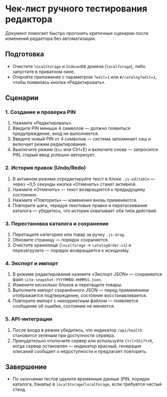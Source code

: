 # Чек-лист ручного тестирования редактора

Документ помогает быстро прогонять критичные сценарии после изменений редактора без автоматизации.

## Подготовка
- Очистите `localStorage` и `IndexedDB` домена (`localforage`), либо запустите в приватном окне.
- Откройте приложение с параметром `?edit=1` или `#/catalog?edit=1`, чтобы появилась кнопка «Редактировать».

## Сценарии

### 1. Создание и проверка PIN
1. Нажмите «Редактировать».
2. Введите PIN меньше 4 символов — должно появиться предупреждение, вход не выполняется.
3. Введите новый PIN от 4 символов — система запоминает хэш и включает режим редактирования.
4. Выключите режим (`Esc` или Ctrl+E) и включите снова — запросится PIN, старый ввод успешно авторизует.

### 2. История правок (Undo/Redo)
1. В активном режиме отредактируйте текст в блоке `.js-editable` — через ~0,5 секунды кнопка «Отменить» станет активной.
2. Нажмите «Отменить» — текст возвращается к предыдущему состоянию.
3. Нажмите «Повторить» — изменения вновь применяются.
4. Повторите шаги, чередуя текстовые правки и перетаскивания каталога — убедитесь, что история охватывает оба типа действий.

### 3. Перестановка каталога и сохранение
1. Перетащите категорию или товар за ручку `.js-drag`.
2. Обновите страницу — порядок сохраняется.
3. Очистите хранилище (`localforage` → `catalogOrder:v1`) и перезагрузите — порядок возвращается к исходному.

### 4. Экспорт и импорт
1. В режиме редактирования нажмите «Экспорт JSON» — сохраняется файл `site-snapshot-YYYYMMDD-HHMMSS.json`.
2. Измените несколько блоков и перетащите товары.
3. Выполните импорт сохранённого JSON — перед применением отображается подтверждение, состояние восстанавливается.
4. Повторите импорт с некорректным файлом — появляется сообщение об ошибке, состояние не меняется.

### 5. API-интеграции
1. После входа в режим убедитесь, что индикатор `/api/health` становится зелёным при доступности сервера.
2. Принудительно отключите сервер или используйте `Ctrl+Shift+R`, когда сервер остановлен — индикатор красный, генерация описаний сообщает о недоступности и предлагает повторить.

## Завершение
- По окончании тестов удалите временные данные (PIN, порядок каталога, бэкапы) в `localStorage`/`localForage`, если требуется чистый стенд.
